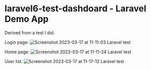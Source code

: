 # laravel6-test-dashdoard - Laravel Demo App
Derived from a test I did.

Login page:
![Screenshot 2023-03-17 at 11-11-03 Laravel test](https://user-images.githubusercontent.com/24730063/225855561-7f21bde3-4fb4-43ec-90b5-ba3fe583d375.png)


Home page:
![Screenshot 2023-03-17 at 11-11-24 Laravel test](https://user-images.githubusercontent.com/24730063/225855474-2e6511ac-8013-4392-874a-48756891a1fc.png)


User list:
![Screenshot 2023-03-17 at 11-17-12 Laravel test](https://user-images.githubusercontent.com/24730063/225855613-97734f18-d1c7-45f4-89d6-67388695e09c.png)
